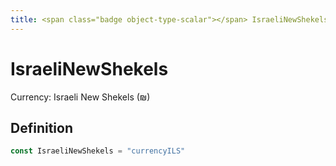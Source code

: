 ```yaml
---
title: <span class="badge object-type-scalar"></span> IsraeliNewShekels
---
```

# <span class="badge object-type-scalar"></span> IsraeliNewShekels

Currency: Israeli New Shekels (₪)

## Definition

```go
const IsraeliNewShekels = "currencyILS"
```

